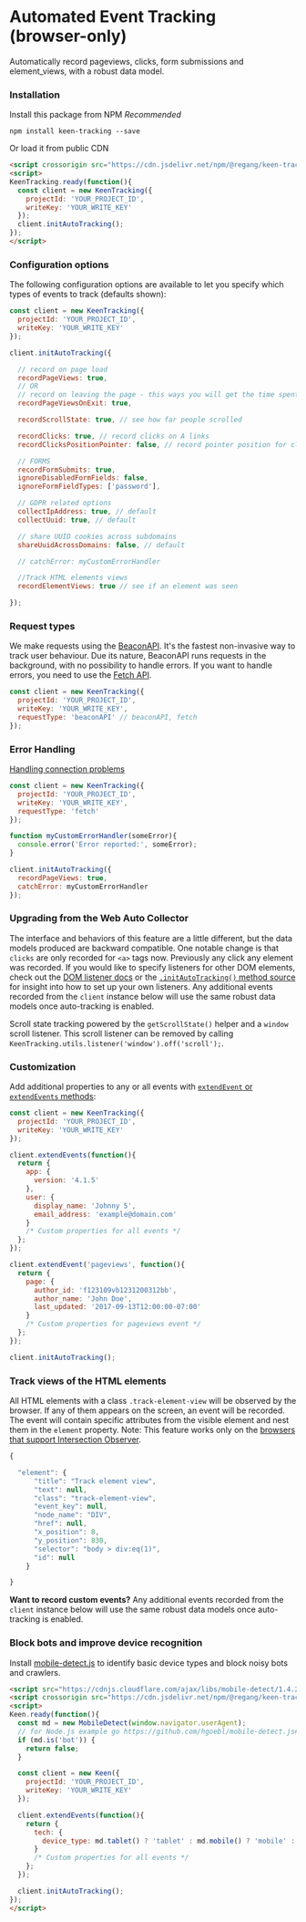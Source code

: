# Automated Event Tracking (browser-only)

Automatically record pageviews, clicks, form submissions and element_views, with a robust data model.

### Installation

Install this package from NPM *Recommended*

```ssh
npm install keen-tracking --save
```

Or load it from public CDN

```html
<script crossorigin src="https://cdn.jsdelivr.net/npm/@regang/keen-tracking@4"></script>
<script>
KeenTracking.ready(function(){
  const client = new KeenTracking({
    projectId: 'YOUR_PROJECT_ID',
    writeKey: 'YOUR_WRITE_KEY'
  });
  client.initAutoTracking();
});
</script>
```

### Configuration options

The following configuration options are available to let you specify which types of events to track (defaults shown):

```javascript
const client = new KeenTracking({
  projectId: 'YOUR_PROJECT_ID',
  writeKey: 'YOUR_WRITE_KEY'
});

client.initAutoTracking({

  // record on page load
  recordPageViews: true,
  // OR
  // record on leaving the page - this ways you will get the time spent on this page
  recordPageViewsOnExit: true,

  recordScrollState: true, // see how far people scrolled

  recordClicks: true, // record clicks on A links
  recordClicksPositionPointer: false, // record pointer position for clicks

  // FORMS
  recordFormSubmits: true,
  ignoreDisabledFormFields: false,
  ignoreFormFieldTypes: ['password'],

  // GDPR related options
  collectIpAddress: true, // default
  collectUuid: true, // default

  // share UUID cookies across subdomains
  shareUuidAcrossDomains: false, // default

  // catchError: myCustomErrorHandler

  //Track HTML elements views
  recordElementViews: true // see if an element was seen

});
```

### Request types

We make requests using the [BeaconAPI](https://developer.mozilla.org/en-US/docs/Web/API/Beacon_API).
It's the fastest non-invasive way to track user behaviour.
Due its nature, BeaconAPI runs requests in the background, with no possibility
to handle errors. If you want to handle errors, you need to use the [Fetch API](https://developer.mozilla.org/en-US/docs/Web/API/Fetch_API).

```javascript
const client = new KeenTracking({
  projectId: 'YOUR_PROJECT_ID',
  writeKey: 'YOUR_WRITE_KEY',
  requestType: 'beaconAPI' // beaconAPI, fetch
});
```

### Error Handling

[Handling connection problems](https://github.com/keen/keen-tracking.js#handling-connection-problems)

```javascript
const client = new KeenTracking({
  projectId: 'YOUR_PROJECT_ID',
  writeKey: 'YOUR_WRITE_KEY',
  requestType: 'fetch'
});

function myCustomErrorHandler(someError){
  console.error('Error reported:', someError);
}

client.initAutoTracking({
  recordPageViews: true,
  catchError: myCustomErrorHandler
});
```

### Upgrading from the Web Auto Collector

The interface and behaviors of this feature are a little different, but the data models produced are backward compatible. One notable change is that `clicks` are only recorded for `<a>` tags now. Previously any click any element was recorded. If you would like to specify listeners for other DOM elements, check out the [DOM listener docs](./listeners.md) or the [`.initAutoTracking()` method source](../lib/browser-auto-tracking.js) for insight into how to set up your own listeners. Any additional events recorded from the `client` instance below will use the same robust data models once auto-tracking is enabled.

Scroll state tracking powered by the `getScrollState()` helper and a `window` scroll listener. This scroll listener can be removed by calling `KeenTracking.utils.listener('window').off('scroll');`.

### Customization

Add additional properties to any or all events with [`extendEvent` or `extendEvents` methods](./extend-events.md):

```javascript
const client = new KeenTracking({
  projectId: 'YOUR_PROJECT_ID',
  writeKey: 'YOUR_WRITE_KEY'
});

client.extendEvents(function(){
  return {
    app: {
      version: '4.1.5'
    },
    user: {
      display_name: 'Johnny 5',
      email_address: 'example@domain.com'
    }
    /* Custom properties for all events */
  };
});

client.extendEvent('pageviews', function(){
  return {
    page: {
      author_id: 'f123109vb1231200312bb',
      author_name: 'John Doe',
      last_updated: '2017-09-13T12:00:00-07:00'
    }
    /* Custom properties for pageviews event */
  };
});

client.initAutoTracking();
```

### Track views of the HTML elements

All HTML elements with a class `.track-element-view` will be observed by the browser. If any of them appears on the screen, an event will be recorded. The event will contain specific attributes from the visible element and nest them in the `element` property.
Note: This feature works only on the [browsers that support Intersection Observer](https://caniuse.com/#search=IntersectionObserver).

```javascript
{

  "element": {
      "title": "Track element view",
      "text": null,
      "class": "track-element-view",
      "event_key": null,
      "node_name": "DIV",
      "href": null,
      "x_position": 8,
      "y_position": 830,
      "selector": "body > div:eq(1)",
      "id": null
    }

}
```


**Want to record custom events?** Any additional events recorded from the `client` instance below will use the same robust data models once auto-tracking is enabled.


### Block bots and improve device recognition

Install [mobile-detect.js](https://github.com/hgoebl/mobile-detect.js) to identify basic device types and block noisy bots and crawlers.

```html
<script src="https://cdnjs.cloudflare.com/ajax/libs/mobile-detect/1.4.2/mobile-detect.min.js"></script>
<script crossorigin src="https://cdn.jsdelivr.net/npm/@regang/keen-tracking@4"></script>
<script>
Keen.ready(function(){
  const md = new MobileDetect(window.navigator.userAgent);
  // for Node.js example go https://github.com/hgoebl/mobile-detect.js#nodejs--express
  if (md.is('bot')) {
    return false;
  }

  const client = new Keen({
    projectId: 'YOUR_PROJECT_ID',
    writeKey: 'YOUR_WRITE_KEY'
  });

  client.extendEvents(function(){
    return {
      tech: {
        device_type: md.tablet() ? 'tablet' : md.mobile() ? 'mobile' : 'desktop'
      }
      /* Custom properties for all events */
    };
  });

  client.initAutoTracking();
});
</script>
```
